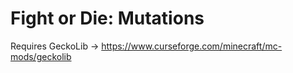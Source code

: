 # Fight or Die: Mutations
Requires GeckoLib -> https://www.curseforge.com/minecraft/mc-mods/geckolib
